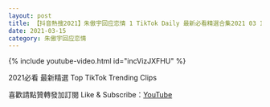 ```yaml
---
layout: post
title: 【抖音熱搜2021】朱傲宇回应恋情 1 TikTok Daily 最新必看精選合集2021 03 15
date: 2021-03-15
category: 朱傲宇回应恋情
---
```


{% include youtube-video.html id="incVizJXFHU" %}

2021必看 最新精選 Top TikTok Trending Clips

喜歡請點贊轉發加訂閱 Like & Subscribe：[YouTube](https://www.youtube.com/channel/UCAoR7VcanIPd04uEq_GIylA/videos)

